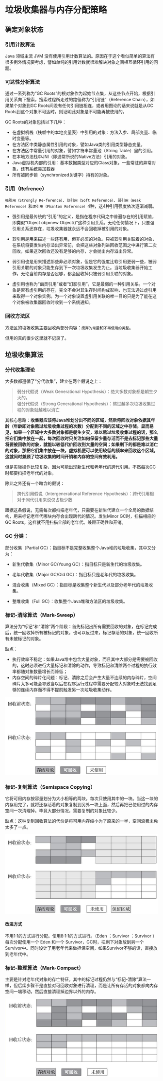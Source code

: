 # 垃圾收集器与内存分配策略

## 确定对象状态

### 引用计数算法

Java 领域主流 JVM 没有使用引用计数算法的。原因在于这个看似简单的算法有很多例外情况要考虑，譬如单纯的引用计数就很难解决对象之间相互循环引用的问题。

### 可达性分析算法

通过一系列称为“GC Roots”的根对象作为起始节点集，从这些节点开始，根据引用关系向下搜索，搜索过程所走过的路径称为“引用链”（Reference Chain），如果某个对象到GC Roots间没有任何引用链相连，或者用图论的话来说就是从GC Roots到这个对象不可达时，则证明此对象是不可能再被使用的。

GC Roots的对象包括以下几种：
- 在虚拟机栈（栈帧中的本地变量表）中引用的对象：方法入参、局部变量、临时变量等。
- 在方法区中类静态属性引用的对象，譬如Java类的引用类型静态变量。
- 在方法区中常量引用的对象，譬如字符串常量池（String Table）里的引用。
- 在本地方法栈中JNI（即通常所说的Native方法）引用的对象。
- Java虚拟机内部的引用：基本数据类型对应的Class对象，一些常驻的异常对象，还有系统类加载器
- 所有被同步锁（synchronized关键字）持有的对象。

### 引用（Refrence）

`强引用（Strongly Re-ference）`、`软引用（Soft Reference）`、`弱引用（Weak Reference）`和`虚引用（Phantom Reference）`4种，这4种引用强度依次逐渐减弱。

- 强引用是最传统的“引用”的定义，是指在程序代码之中普遍存在的引用赋值，即类似“Object obj=new Object()”这种引用关系。无论任何情况下，只要强引用关系还存在，垃圾收集器就永远不会回收掉被引用的对象。

- 软引用是用来描述一些还有用，但非必须的对象。只被软引用关联着的对象，在系统将要发生内存溢出异常前，会把这些对象列进回收范围之中进行第二次回收，如果这次回收还没有足够的内存，才会抛出内存溢出异常。

- 弱引用也是用来描述那些非必须对象，但是它的强度比软引用更弱一些，被弱引用关联的对象只能生存到下一次垃圾收集发生为止。当垃圾收集器开始工作，无论当前内存是否足够，都会回收掉只被弱引用关联的对象。

- 虚引用也称为“幽灵引用”或者“幻影引用”，它是最弱的一种引用关系。一个对象是否有虚引用的存在，完全不会对其生存时间构成影响，也无法通过虚引用来取得一个对象实例。为一个对象设置虚引用关联的唯一目的只是为了能在这个对象被收集器回收时收到一个系统通知。

### 回收方法区

方法区的垃圾收集主要回收两部分内容：`废弃的常量`和`不再使用的类型`。

但用的真的很少这里就不记录了。

## 垃圾收集算法

### 分代收集理论

大多数都遵循了“分代收集”，建立在两个假说之上：
> 弱分代假说（Weak Generational Hypothesis）：绝大多数对象都是朝生夕灭的。          
> 强分代假说（Strong Generational Hypothesis）：熬过越多次垃圾收集过程的对象就越难以消亡

其核心思路：**收集器应该将Java堆划分出不同的区域，然后将回收对象依据其年龄（年龄即对象熬过垃圾收集过程的次数）分配到不同的区域之中存储。显而易见，如果一个区域中大多数对象都是朝生夕灭，难以熬过垃圾收集过程的话，那么把它们集中放在一起，每次回收时只关注如何保留少量存活而不是去标记那些大量将要被回收的对象，就能以较低代价回收到大量的空间；如果剩下的都是难以消亡的对象，那把它们集中放在一块，虚拟机便可以使用较低的频率来回收这个区域，这就同时兼顾了垃圾收集的时间开销和内存的空间有效利用。**

但是实际操作比较复杂，因为可能出现新生代和老年代的跨代引用。不然每次GC时都要扫描老年代的对象。

除此之外还有一个暗含的假说：
> 跨代引用假说（Intergenerational Reference Hypothesis）：跨代引用相对于同代引用来说仅占极少数

跟据这条假说，无需每次都扫描老年代，只需要在新生代建立一个全局的数据结构，用来标记老年代哪块内存会出现跨代的情况。发生Minor GC时，扫描相应的GC Roots，这样就不用扫描全部的老年代。兼顾正确性和开销。

### GC 分类：
部分收集（Partial GC）：指目标不是完整收集整个Java堆的垃圾收集，其中又分为：

- 新生代收集（Minor GC/Young GC）：指目标只是新生代的垃圾收集。

- 老年代收集（Major GC/Old GC）：指目标只是老年代的垃圾收集。

- 混合收集（Mixed GC）：指目标是收集整个新生代以及部分老年代的垃圾收集。

- 整堆收集（Full GC）：收集整个Java堆和方法区的垃圾收集。

### 标记-清除算法（Mark-Sweep）

算法分为“标记”和“清除”两个阶段：首先标记出所有需要回收的对象，在标记完成后，统一回收掉所有被标记的对象，也可以反过来，标记存活的对象，统一回收所有未被标记的对象。

缺点：
- 执行效率不稳定：如果Java堆中包含大量对象，而且其中大部分是需要被回收的，这时必须进行大量标记和清除的动作，导致标记和清除两个过程的执行效率都随对象数量增长而降低；
- 内存空间的碎片化问题：标记、清除之后会产生大量不连续的内存碎片，空间碎片太多可能会导致当以后在程序运行过程中需要分配较大对象时无法找到足够的连续内存而不得不提前触发另一次垃圾收集动作。

![mark_swep](mark_swep.png)

### 标记-复制算法（Semispace Copying）

它将可用内存按容量划分为大小相等的两块，每次只使用其中的一块。当这一块的内存用完了，就将还存活着的对象复制到另外一块上面，然后再把已使用过的内存空间一次清理掉。毕竟大部分情况，需要复制的对象比较少。

缺点：这种复制回收算法的代价是将可用内存缩小为了原来的一半，空间浪费未免太多了一点。

![mark_copy](mark_copy.png)

#### 改进方式

不用1:1的方式进行分配。使用8:1:1的方式进行。（Eden ：Survivor ：Survivor ）
每次分配使用一个 Eden 和一个 Survivor，GC时，把剩下对象放到另一个Survivor中。同时设计了用老年代来做担保空间，如果Survivor不够的话，直接放到老年代中。

### 标记-整理算法（Mark-Compact）

主要是针对老年代对象的存亡特征。其中的标记过程仍然与“标记-清除”算法一样，但后续步骤不是直接对可回收对象进行清理，而是让所有存活的对象都向内存空间一端移动，然后直接清理掉边界以外的内存。

![mark_compat](mark_compat.png)


